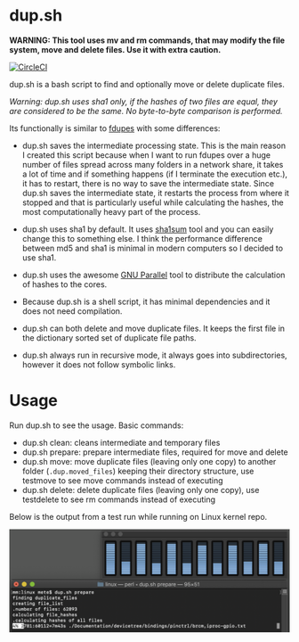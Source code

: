 
# dup.sh

**WARNING: This tool uses mv and rm commands, that may modify the file system, move and delete files. Use it with extra caution.**

[![CircleCI](https://dl.circleci.com/status-badge/img/gh/metebalci/dup.sh/tree/master.svg?style=svg)](https://dl.circleci.com/status-badge/redirect/gh/metebalci/dup.sh/tree/master)

dup.sh is a bash script to find and optionally move or delete duplicate files.

*Warning: dup.sh uses sha1 only, if the hashes of two files are equal, they are considered to be the same. No byte-to-byte comparison is performed.*

Its functionally is similar to [fdupes](https://github.com/adrianlopezroche/fdupes) with some differences:

- dup.sh saves the intermediate processing state. This is the main reason I created this script because when I want to run fdupes over a huge number of files spread across many folders in a network share, it takes a lot of time and if something happens (if I terminate the execution etc.), it has to restart, there is no way to save the intermediate state. Since dup.sh saves the intermediate state, it restarts the process from where it stopped and that is particularly useful while calculating the hashes, the most computationally heavy part of the process.

- dup.sh uses sha1 by default. It uses [sha1sum](https://linux.die.net/man/1/sha1sum) tool and you can easily change this to something else. I think the performance difference between md5 and sha1 is minimal in modern computers so I decided to use sha1.

- dup.sh uses the awesome [GNU Parallel](https://www.gnu.org/software/parallel/) tool to distribute the calculation of hashes to the cores.

- Because dup.sh is a shell script, it has minimal dependencies and it does not need compilation.

- dup.sh can both delete and move duplicate files. It keeps the first file in the dictionary sorted set of duplicate file paths.

- dup.sh always run in recursive mode, it always goes into subdirectories, however it does not follow symbolic links.

# Usage

Run dup.sh to see the usage. Basic commands:

- dup.sh clean: cleans intermediate and temporary files
- dup.sh prepare: prepare intermediate files, required for move and delete
- dup.sh move: move duplicate files (leaving only one copy) to another folder (`.dup.moved_files`) keeping their directory structure, use testmove to see move commands instead of executing
- dup.sh delete: delete duplicate files (leaving only one copy), use testdelete to see rm commands instead of executing

Below is the output from a test run while running on Linux kernel repo.

![dup.sh screenshot](dupsh.png?raw=true)
